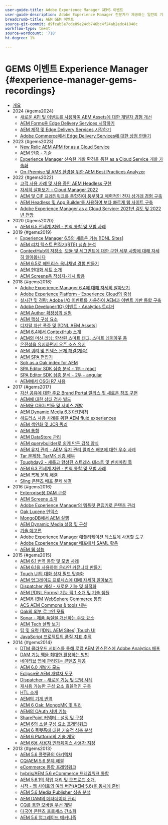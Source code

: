 ```yaml
---
user-guide-title: Adobe Experience Manager GEMS 이벤트
user-guide-description: Adobe Experience Manager 전문가가 제공하는 일련의 기술적인 분석인 AEM Gems에 대해 알아봅니다.
breadcrumb-title: AEM GEM 이벤트
source-git-commit: d9fcab5e7cde89e24cb746bc4f24ab2edc41848c
workflow-type: tm+mt
source-wordcount: '718'
ht-degree: 1%

---
```



# GEMS 이벤트 Experience Manager {#experience-manager-gems-recordings}

+ [개요](overview.md)
+ 2024 {#gems2024}
   + [새로운 API 및 이벤트를 사용하여 AEM Assets에 대한 개발자 경험 개선](gems2024/improving-dev-experience-for-aem-assets-with-new-apis-and-events.md)
   + [AEM Forms용 Edge Delivery Services 시작하기](gems2024/edge-delivery-for-aem-forms.md)
   + [AEM 제작 및 Edge Delivery Services 시작하기](/help/experience-manager-gems/gems2024/aem-authoring-and-edge-delivery.md)
   + [Adobe Commerce에서 Edge Delivery Services에 대한 상점 만들기](/help/experience-manager-gems/gems2024/storefronts-on-edge-delivery-with-adobe-commerce.md)
+ 2023 {#gems2023}
   + [New Relic AEM APM for as a Cloud Service](gems2023/newrelic-apm-for-aem-cloud-service.md)
   + [AEM 인증 - 기술](gems2023/aem-certification-technical.md)
   + [Experience Manager 신속한 개발 환경을 통한 as a Cloud Service 개발 가속화](/help/experience-manager-gems/gems2023/rapid-development-environments.md)
   + [On-Premise 및 AMS 환경을 위한 AEM Best Practices Analyzer](gems2023/aem-best-practices-analyzer.md)
+ 2022 {#gems2022}
   + [고객 사용 사례 및 사용 중인 AEM Headless 구현](gems2022/customer-use-case-and-implementation-of-aem-headless-in-use.md)
   + [자세히 살펴보기 - Cloud Manager 2022](gems2022/looking-under-the-hood-cloud-manager-2022.md)
   + [AEM 및 CIF 프레임워크를 통합하여 풍부하고 매력적인 전자 상거래 경험 구축](gems2022/aem-and-cif-framework-integration.md)
   + [AEM Headless 및 App Builder를 사용하여 보다 빠르게 웹 사이트 구축](gems2022/build-sites-faster-with-headless-and-appbuilder.md)
   + [Adobe Experience Manager as a Cloud Service: 2021년 검토 및 2022년 전망](gems2022/aemcloudservice-2021-review-and-outlook.md)
+ 2020 {#gems2020}
   + [AEM 6.5 전세계 지원 - 번역 통합 및 모범 사례](gems2020/aem65-readyfortheworld-translationintegration-bestpractices.md)
+ 2019 {#gems2019}
   + [Experience Manager 6.5의 새로운 기능 [!DNL Sites]](gems2019/adobe-experience-manager-6-5-sites-whats-new.md)
   + [AEM 리치 텍스트 편집기(RTE) 심층 분석](gems2019/aem-rich-text-editor-rte-deep-dive1.md)
   + [ContextHub의 저장소, 모듈 및 세그먼트에 대한 구현 세부 사항에 대해 자세히 알아봅니다](gems2019/contexthub-deep-dive.md)
   + [AEM 6.5로 헤드리스 옴니채널 경험 만들기](gems2019/creating-headless-omnichannel-experiences-with-aem-65.md)
   + [AEM 현대화 세트 소개](gems2019/introducing-the-aem-modernization-suite.md)
   + [AEM Screens용 작성자-게시 활용](gems2019/leveraging-author-publish-for-aem-screens.md)
+ 2018 {#gems2018}
   + [Adobe Experience Manager 6.4에 대해 자세히 알아보기](gems2018/aem-6-4-technical-sneak-peek.md)
   + [Adobe Experience Platform - Experience Cloud의 중심](gems2018/aem-acp.md)
   + [실시간 및 경량: Adobe I/O 이벤트를 사용하여 AEM과 이벤트 기반 통합 구축](gems2018/aem-adobe-io.md)
   + [Adobe Developer(IO) 이벤트 - Analytics 트리거](gems2018/aem-analytics-triggers.md)
   + [AEM Author 확장성의 실험](gems2018/aem-author-scalability1.md)
   + [AEM 핵심 구성 요소](gems2018/aem-core-components.md)
   + [디지털 자산 폭증 및 [!DNL AEM Assets]](gems2018/aem-digital-asset-explosion.md)
   + [AEM 6.4에서 ContextHub 소개](gems2018/aem-intro-to-contexthub.md)
   + [AEM의 머신 러닝: 향상된 스마트 태그, 스마트 레이아웃 등](gems2018/aem-machine-learning.md)
   + [온전성을 유지하면서 오픈 소스 유지](gems2018/aem-maintaining-open-source.md)
   + [AEM 쿼리 및 인덱스 문제 해결(계속)](gems2018/aem-query-and-index-troubleshooting2.md)
   + [AEM SPA 편집기](gems2018/aem-spa-editor.md)
   + [Solr as a Oak index for AEM](gems2018/solr-as-an-oak-index-for-aem.md)
   + [SPA Editor SDK 심층 분석 - 1부 - react](gems2018/spa-editor-sdk-deep-dive-react.md)
   + [SPA Editor SDK 심층 분석 - 2부 - angular](gems2018/spa-editor-sdk-deep-dive-angular.md)
   + [AEM에서 OSGi R7 사용](gems2018/using-osgi-r7-in-aem.md)
+ 2017 {#gems2017}
   + [자산 공유에 대한 주요 Brand Portal 릴리스 및 새로운 참조 구현](gems2017/aem-brand-portal.md)
   + [AEM에 대한 상태 검사 빌드](gems2017/aem-building-health-checks-for-aem.md)
   + [AEM용 OSGi 번들 및 서비스 개발](gems2017/aem-developing-osgi-bundles-services-for-aem.md)
   + [AEM Dynamic Media 6.3 아키텍처](gems2017/aem-dynamic-media-architecture.md)
   + [헤드리스 사용 사례를 위한 AEM fluid experiences](gems2017/aem-headless-usecases.md)
   + [AEM 색인화 및 JCR 쿼리](gems2017/aem-indexing-jcr-query.md)
   + [AEM 통합](gems2017/aem-integrations.md)
   + [AEM DataStore 관리](gems2017/aem-managing-aem-datastore.md)
   + [AEM querybuilder로 쉽게 만든 검색 양식](gems2017/aem-search-forms-using-querybuilder.md)
   + [AEM 유지 관리 - AEM 유지 관리 릴리스 배포에 대한 우수 사례](gems2017/aem-sustenance-best-practices-deploying-maintenance-releases.md)
   + [Tar 문제점: TarMK 심층 해부](gems2017/aem-tarmk-deepdive.md)
   + [Toughday2 - 새롭고 향상된 스트레스 테스트 및 벤치마킹 툴](gems2017/aem-toughday2-stress-testing-benchmarking-tool.md)
   + [AEM 6.3 전세계 지원 - 번역 통합 및 모범 사례](gems2017/aem-translation-best-practices.md)
   + [AEM 복제 문제 해결](gems2017/aem-troubleshooting-aem-replication.md)
   + [Sling 콘텐츠 배포 문제 해결](gems2017/aem-troubleshooting-sling.md)
+ 2016 {#gems2016}
   + [Enterprise용 DAM 구성](gems2016/aem-configuring-dam-for-enterprise.md)
   + [AEM Screens 소개](gems2016/aem-introduction-to-aem-screens.md)
   + [Adobe Experience Manager의 템플릿 편집기로 콘텐츠 관리](gems2016/aem-managing-content-with-template-editor.md)
   + [Oak Lucene 인덱스](gems2016/aem-oak-lucene-indexes.md)
   + [MongoDB에서 AEM 실행](gems2016/aem-running-aem-on-mongodb.md)
   + [AEM Dynamic Media 설정 및 구성](gems2016/aem-setup-and-configure-aem-dynamic-media.md)
   + [기술 예고편](gems2016/aem-technical-sneak-peek.md)
   + [Adobe Experience Manager 애플리케이션 테스트에 사용할 도구](gems2016/aem-testing-tools-for-aem-apps.md)
   + [Adobe Experience Manager 배포에서 SAML 활용](gems2016/aem-utilizing-saml-in-aem-deployments.md)
   + [AEM 웹 성능](gems2016/aem-web-performance.md)
+ 2015 {#gems2015}
   + [AEM 6.1 번역 통합 및 모범 사례](gems2015/aem-6-1-translation-integration-and-best-practices.md)
   + [AEM 6.1을 사용하여 온라인 커뮤니티 만들기](gems2015/aem-creating-online-communities-with-aem-6-1.md)
   + [Touch UI의 대화 상자 필드 맞춤화](gems2015/aem-customizing-dialog-fields-in-touch-ui.md)
   + [AEM 업그레이드 프로세스에 대해 자세히 알아보기](gems2015/aem-deep-dive-into-aem-upgrade-process.md)
   + [Dispatcher 캐싱 - 새로운 기능 및 최적화](gems2015/aem-dispatcher-caching-new-features-and-optimizations.md)
   + [AEM [!DNL Forms] 기능 팩 1 소개 및 기술 샘플](gems2015/aem-forms-feature-pack-1-introduction-and-technical-samples.md)
   + [AEM용 IBM WebSphere Commerce 통합](gems2015/aem-ibm-websphere-commerce-integration-for-aem.md)
   + [ACS AEM Commons &amp; tools 내부](gems2015/aem-inside-acs-aem-commons-and-tools.md)
   + [Oak의 외부 로그인 모듈](gems2015/aem-oak-external-login-module-authenticating-with-ldap-and-beyond.md)
   + [Sonar - 제품 품질을 개선하는 주요 요소](gems2015/aem-sonar-a-key-element-to-improve-product-quality.md)
   + [AEM Tech 살짝 보기](gems2015/aem-tech-sneak-peek.md)
   + [팁 및 요령 [!DNL AEM Sites] Touch UI](gems2015/aem-tips-and-tricks-for-aem-sites-touch-ui.md)
   + [JavaScript 프로젝트의 품질 지표 추적](gems2015/aem-track-quality-metrics-of-your-javascript-project.md)
+ 2014 {#gems2014}
   + [DTM 클라우드 서비스를 통해 로컬 AEM 인스턴스에 Adobe Analytics 배포](gems2014/aem-adobe-analytics-dynamic-tag-management.md)
   + [DAM 기능 팩을 최대한 활용하는 방법](gems2014/aem-dam-feature-pack.md)
   + [네이티브 앱에 관리되는 콘텐츠 제공](gems2014/aem-delivering-managed-content-to-your-native-apps.md)
   + [AEM 6.0 개발자 모드](gems2014/aem-developer-mode.md)
   + [Eclipse용 AEM 개발자 도구](gems2014/aem-developer-tools-for-eclipse.md)
   + [Dispatcher - 새로운 기능 및 모범 사례](gems2014/aem-dispatcher.md)
   + [재사용 가능한 구성 요소 효율적인 구축](gems2014/aem-efficiently-build-reusable-components.md)
   + [HTL 소개](gems2014/aem-introduction-to-htl.md)
   + [AEM의 기계 번역](gems2014/aem-machine-translation-in-aem.md)
   + [AEM 6 Oak: MongoMK 및 쿼리](gems2014/aem-oak-mongomk-and-queries.md)
   + [AEM의 OAuth 서버 기능](gems2014/aem-oauth-server-functionality-in-aem.md)
   + [SharePoint 커넥터 - 설정 및 구성](gems2014/aem-sharepoint-connector-setup-and-configuration.md)
   + [AEM 6의 소셜 구성 요소 프레임워크](gems2014/aem-social-component-framework-in-aem-6.md)
   + [AEM 6 플랫폼에 대한 기술적 심층 분석](gems2014/aem-technical-deep-dive-into-the-aem-6-platform.md)
   + [AEM 6 Platform의 기술 개요](gems2014/aem-technical-overview-of-the-aem-6-platform.md)
   + [AEM 6용 사용자 인터페이스 사용자 지정](gems2014/aem-user-interface-customization-for-aem6.md)
+ 2013 {#gems2013}
   + [AEM 5.6 플랫폼의 아키텍처](gems2013/aem-architecture-of-the-aem-5-6-platform.md)
   + [CQ/AEM 5.6 문제 해결](gems2013/aem-cq-aem-5-6-troubleshooting.md)
   + [eCommerce 통합 프레임워크](gems2013/aem-ecommerce-integration-framework.md)
   + [hybris/AEM 5.6 eCommerce 프레임워크 통합](gems2013/aem-hybris-ecommerce-framework-integration.md)
   + [AEM 5.6.1의 작업 처리 및 오프로드 소개.](gems2013/aem-job-handling-and-offloading.md)
   + [시작 - 웹 사이트의 여러 버전(AEM 5.6)을 동시에 준비](gems2013/aem-launches.md)
   + [AEM 5.6 Media Publisher 심층 분석](gems2013/aem-media-publisher-deep-dive.md)
   + [AEM DAM의 메타데이터 관리](gems2013/aem-metadata-management-in-aem-dam.md)
   + [CQ를 통한 모바일 우선 개발](gems2013/aem-mobile-first-development-with-cq-made-easy.md)
   + [다국어 콘텐츠 프로세스 간소화](gems2013/aem-streamlining-multilingual-content-process.md)
   + [AEM 5.6 업그레이드 메커니즘](gems2013/aem-upgrade-mechanisms.md)

<!--
+ [Archive] {#archive}
    + [AEM 6 Oak: MongoMK and Queries](archive/aem-oak-mongomk-and-queries.md)
    + [Search forms made easy with the AEM querybuilder](archive/aem-search-forms-using-querybuilder.md)
    + [Deep Dive on implementation details of stores, modules and segments in ContextHub](archive/contexthub-deep-dive.md)
    + [AEM Web Performance](archive/aem-web-performance.md)
    + [AEM Query and Index Troubleshooting](archive/aem-query-and-index-troubleshooting.md)
    + [User Interface Customization for AEM 6](archive/aem-user-interface-customization-for-aem6.md)
    + [Technical Sneak Peek](archive/aem-technical-sneak-peek.md)
    + [Customizing Dialog Fields in Touch UI](archive/aem-customizing-dialog-fields-in-touch-ui.md)
    + [Building Health Checks for AEM](archive/aem-building-health-checks-for-aem.md)
    + [Running AEM on MongoDB](archive/aem-running-aem-on-mongodb.md)
    + [AEM 5.6 Media Publisher Deep Dive ](archive/aem-media-publisher-deep-dive.md)
    + [AEM Fluid Experiences for headless usecases](archive/aem-headless-usecases.md)
    + [The Digital Asset Explosion & AEM Assets](archive/aem-digital-asset-explosion.md)
    + [Introduction of Job Handling and Offloading in AEM 5.6.1. ](archive/aem-job-handling-and-offloading.md)
    + [Technical Overview of the AEM 6 Platform](archive/aem-technical-overview-of-the-aem-6-platform.md)
    + [Launches: concurrent preparation of multiple versions of a website (AEM 5.6) ](archive/aem-launches.md)
    + [Efficiently Build Reusable Components](archive/aem-efficiently-build-reusable-components.md)
    + [AEM Integrations - a solid foundation goes a long way](archive/aem-integrations.md)
    + [Dispatcher - New features and best practices](archive/aem-dispatcher.md)
    + [Adobe Experience Manager 6.5 Sites - What's New](archive/adobe-experience-manager-6-5-sites-whats-new.md)
    + [Oak's External Login Module - Authenticating with LDAP and Beyond](archive/aem-oak-external-login-module-authenticating-with-ldap-and-beyond.md)
    + [Troubleshooting AEM Replication](archive/aem-troubleshooting-aem-replication.md)
    + [Metadata Management in AEM DAM](archive/aem-metadata-management-in-aem-dam.md)
    + [AEM 6.5 Ready for the World - Translation Integration & Best Practices](archive/aem65-readyfortheworld-translationintegration-bestpractices.md)
    + [hybris/AEM 5.6 eCommerce framework integration](archive/aem-hybris-ecommerce-framework-integration.md)
    + [How to deploy Adobe Analytics on a local AEM instance by using the Dynamic Tag Management cloud service](archive/aem-adobe-analytics-dynamic-tag-management.md)
    + [eCommerce Integration Framework ](archive/aem-ecommerce-integration-framework.md)
    + [Real-time and lightweight: build event-driven integrations with AEM using Adobe I/O Events](archive/aem-adobe-io.md)
    + [AEM Tech Sneak Peek](archive/aem-tech-sneak-peek.md)
    + [AEM Rich Text Editor (RTE) Deep Dive](archive/aem-rich-text-editor-rte-deep-dive1.md)
    + [Deep dive into AEM upgrade process](archive/aem-deep-dive-into-aem-upgrade-process.md)
    + [AEM SPA Editor](archive/aem-spa-editor.md)
    + [MSM and Translation: Best Practices ](archive/aem-msm-and-translation-best-practices.md)
    + [AEM Indexing and JCR Query](archive/aem-indexing-jcr-query.md)
    + [IBM WebSphere Commerce Integration for AEM](archive/aem-ibm-websphere-commerce-integration-for-aem.md)
    + [Setup and Configure AEM Dynamic Media](archive/aem-setup-and-configure-aem-dynamic-media.md)
    + [Leveraging author-publish for AEM Screens](archive/leveraging-author-publish-for-aem-screens.md)
    + [Experiments in AEM Author Scalability](archive/aem-author-scalability1.md)
    + [Introduction to AEM Screens](archive/aem-introduction-to-aem-screens.md)
    + [Creating Headless Omnichannel Experiences with AEM 6.5](archive/creating-headless-omnichannel-experiences-with-aem-65.md)
    + [Developing OSGi Bundles and Services for AEM](archive/aem-developing-osgi-bundles-services-for-aem.md)
    + [Technical Deep Dive into the AEM 6 Platform](archive/aem-technical-deep-dive-into-the-aem-6-platform.md)
    + [Adobe Experience Platform - The Heart of Experience Cloud](archive/aem-acp.md)
    + [Social Component Framework in AEM 6](archive/aem-social-component-framework-in-aem-6.md)
    + [Mobile-First Development with CQ Made Easy](archive/aem-mobile-first-development-with-cq-made-easy.md)
    + [AEM Core Components](archive/aem-core-components.md)
    + [AEM SPA Editor](archive/jcr-aem-spa-editor.md)
    + [Major Brand Portal Release and new reference implementation for Asset Share](archive/aem-brand-portal.md)
    + [Utilizing SAML in Adobe Experience Manager deployments](archive/aem-utilizing-saml-in-aem-deployments.md)
    + [AEM 6.0 Developer Mode](archive/aem-developer-mode.md)
    + [AEM [!DNL Forms] Feature Pack 1 introduction and technical samples](archive/aem-forms-feature-pack-1-introduction-and-technical-samples.md)
    + [CQ/AEM 5.6 Troubleshooting](archive/aem-cq-aem-5-6-troubleshooting.md)
    + [AEM Dynamic Media 6.3 Architecture](archive/aem-dynamic-media-architecture.md)
    + [Inside ACS AEM Commons & Tools](archive/aem-inside-acs-aem-commons-and-tools.md)
    + [Creating online Communities with AEM 6.1](archive/aem-creating-online-communities-with-aem-6-1.md)
    + [OAuth Server functionality in AEM - Embrace Federation and unleash your REST APIs!](archive/aem-oauth-server-functionality-in-aem.md)
    + [Into the tar pit: a TarMK deep dive](archive/aem-tarmk-deepdive.md)
    + [Oak Lucene Indexes](archive/aem-oak-lucene-indexes.md)
    + [AEM Developer Tools for Eclipse](archive/aem-developer-tools-for-eclipse.md)
    + [Solr as an Oak index for AEM](archive/solr-as-an-oak-index-for-aem1.md)
    + [Toughday2 - A new and improved stress testing and benchmarking tool](archive/aem-toughday2-stress-testing-benchmarking-tool.md)
    + [Introduction to ContextHub in AEM 6.4](archive/aem-intro-to-contexthub.md)
    + [Configuring the DAM for Enterprise](archive/aem-configuring-dam-for-enterprise.md)
    + [Managing AEM DataStore](archive/aem-managing-aem-datastore.md)
    + [AEM Sustenance - Best Practices for deploying AEM Maintenance Releases](archive/aem-sustenance-best-practices-deploying-maintenance-releases.md)
    + [Maintaining Open Source While Maintaining Your Sanity](archive/aem-maintaining-open-source.md)
    + [SPA Editor SDK Deep Dive - Part 1 - React ](archive/spa-editor-sdk-deep-dive-react.md)
    + [Tools to use for testing Adobe Experience Manager applications](archive/aem-testing-tools-for-aem-apps.md)
    + [Machine Learning in AEM: Enhanced Smart Tags, Smart Layout and more](archive/aem-machine-learning.md)
    + [Tips and tricks for AEM Sites Touch UI](archive/aem-tips-and-tricks-for-aem-sites-touch-ui.md)
    + [Dispatcher Caching - New Features and Optimizations](archive/aem-dispatcher-caching-new-features-and-optimizations.md)
    + [How to get the most out of your DAM Feature Pack](archive/aem-dam-feature-pack.md)
    + [Troubleshooting Sling Content Distribution](archive/aem-troubleshooting-sling.md)
    + [Introduction to HTL](archive/aem-introduction-to-htl.md)
    + [Delivering Managed Content to your Native Apps](archive/aem-delivering-managed-content-to-your-native-apps.md)
    + [SharePoint Connector - Setup and Configuration](archive/aem-sharepoint-connector-setup-and-configuration.md)
    + [AEM 6.1 Translation Integration & Best Practices](archive/aem-6-1-translation-integration-and-best-practices.md)
    + [Managing your content with the template editor of Adobe Experience Manager](archive/aem-managing-content-with-template-editor.md)
    + [SPA Editor SDK Deep Dive - Part 2 - Angular](archive/spa-editor-sdk-deep-dive-angular.md)
    + [Sonar - A key element to improve product quality](archive/aem-sonar-a-key-element-to-improve-product-quality.md)
    + [AEM 6.3 Ready for the World - Translation Integration & Best Practices](archive/aem-translation-best-practices.md)
    + [AEM 5.6 upgrade mechanisms ](archive/aem-upgrade-mechanisms.md)
    + [Track quality metrics of your Javascript project](archive/aem-track-quality-metrics-of-your-javascript-project.md)
    + [Streamlining multilingual content process](archive/aem-streamlining-multilingual-content-process.md)
    + [Deep Dive into Adobe Experience Manager 6.4](archive/aem-6-4-technical-sneak-peek.md)
    + [Machine Translation in AEM](archive/aem-machine-translation-in-aem.md)
    + [Using OSGi R7 in AEM](archive/using-osgi-r7-in-aem.md)
    + [Architecture of the AEM 5.6 Platform](archive/aem-architecture-of-the-aem-5-6-platform.md)
    + [Adobe I/O Events - Analytics Triggers](archive/aem-analytics-triggers.md)
    + [Introducing the AEM Modernization Suite](archive/introducing-the-aem-modernization-suite.md)
    + [AEM Query and Index Troubleshooting](archive/aem-query-and-index-troubleshooting2.md)
-->
